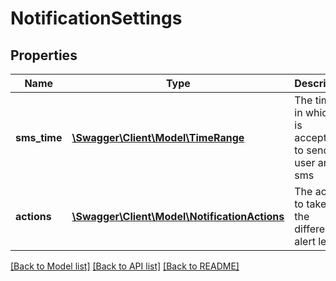 # NotificationSettings

## Properties
Name | Type | Description | Notes
------------ | ------------- | ------------- | -------------
**sms_time** | [**\Swagger\Client\Model\TimeRange**](TimeRange.md) | The times in which it is acceptable to send the user an sms | [optional] 
**actions** | [**\Swagger\Client\Model\NotificationActions**](NotificationActions.md) | The actions to take for the different alert levels | [optional] 

[[Back to Model list]](../README.md#documentation-for-models) [[Back to API list]](../README.md#documentation-for-api-endpoints) [[Back to README]](../README.md)



